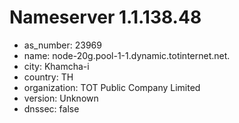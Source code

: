 # Nameserver 1.1.138.48

* as_number: 23969
* name: node-20g.pool-1-1.dynamic.totinternet.net.
* city: Khamcha-i
* country: TH
* organization: TOT Public Company Limited
* version: Unknown
* dnssec: false
